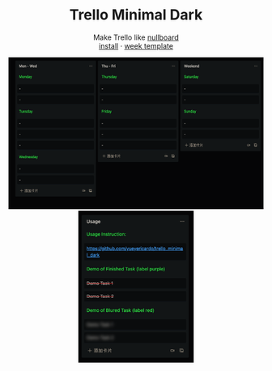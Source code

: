<p align="center">
 <h1 align="center">Trello Minimal Dark</h1>
</p>

<p align="center">
  Make Trello like <a href="https://nullboard.io/preview" rel="nofollow" class="rich-diff-level-one">nullboard</a>
  <br>
  <a href="https://greasyfork.org/en/scripts/426680-trello-minimal-dark" rel="nofollow" class="rich-diff-level-one">install</a>
   · 
  <a href="https://trello.com/b/FMKNGeBx/week-template" rel="nofollow" class="rich-diff-level-one">week template</a>
</p>


<p style="text-align: center">
<a class="link"  href="resc/demo1.png">
<img height=300px src="resc/demo1.png"></a>
<a class="link"  href="resc/demo2.png">
<img height=300px src="resc/demo2.png"></a>
</p>
